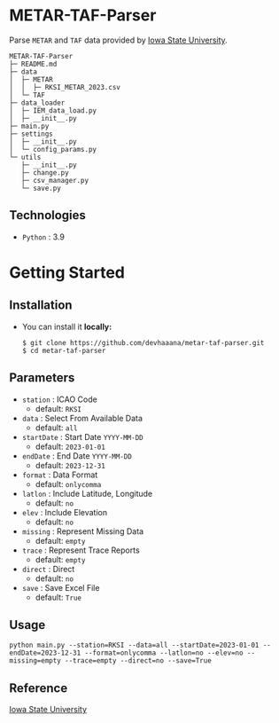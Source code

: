 # METAR-TAF-Parser

Parse `METAR` and `TAF` data provided by [Iowa State University](https://mesonet.agron.iastate.edu/request/download.phtml).

```console
METAR-TAF-Parser
├─ README.md
├─ data
│  ├─ METAR
│  │  ├─ RKSI_METAR_2023.csv
│  └─ TAF
├─ data_loader
│  ├─ IEM_data_load.py
│  ├─ __init__.py
├─ main.py
├─ settings
│  ├─ __init__.py
│  └─ config_params.py
└─ utils
   ├─ __init__.py
   ├─ change.py
   ├─ csv_manager.py
   └─ save.py
```

## Technologies

- `Python` : 3.9

# Getting Started

## Installation

- You can install it **locally:**
  ```console
  $ git clone https://github.com/devhaaana/metar-taf-parser.git
  $ cd metar-taf-parser
  ```

## Parameters

* `station` : ICAO Code
  * default: `RKSI`
* `data` : Select From Available Data
  * default: `all`
* `startDate` : Start Date `YYYY-MM-DD`
  * default: `2023-01-01`
* `endDate` : End Date `YYYY-MM-DD`
  * default: `2023-12-31`
* `format` : Data Format
  * default: `onlycomma`
* `latlon` : Include Latitude, Longitude
  * default: `no`
* `elev` : Include Elevation
  * default: `no`
* `missing` : Represent Missing Data
  * default: `empty`
* `trace` : Represent Trace Reports
  * default: `empty`
* `direct` : Direct
  * default: `no`
* `save` : Save Excel File
  * default: `True`

## Usage

```console
python main.py --station=RKSI --data=all --startDate=2023-01-01 --endDate=2023-12-31 --format=onlycomma --latlon=no --elev=no --missing=empty --trace=empty --direct=no --save=True
```

## Reference

[Iowa State University](https://mesonet.agron.iastate.edu/request/download.phtml)
